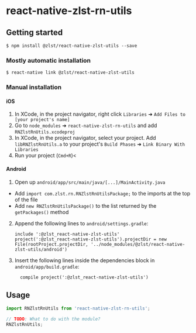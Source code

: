 
# react-native-zlst-rn-utils

## Getting started

`$ npm install @zlst/react-native-zlst-utils --save`

### Mostly automatic installation

`$ react-native link @zlst/react-native-zlst-utils`

### Manual installation


#### iOS

1. In XCode, in the project navigator, right click `Libraries` ➜ `Add Files to [your project's name]`
2. Go to `node_modules` ➜ `react-native-zlst-rn-utils` and add `RNZlstRnUtils.xcodeproj`
3. In XCode, in the project navigator, select your project. Add `libRNZlstRnUtils.a` to your project's `Build Phases` ➜ `Link Binary With Libraries`
4. Run your project (`Cmd+R`)<

#### Android

1. Open up `android/app/src/main/java/[...]/MainActivity.java`
  - Add `import com.zlst.rn.RNZlstRnUtilsPackage;` to the imports at the top of the file
  - Add `new RNZlstRnUtilsPackage()` to the list returned by the `getPackages()` method
2. Append the following lines to `android/settings.gradle`:
  	```
  	include ':@zlst_react-native-zlst-utils'
	project(':@zlst_react-native-zlst-utils').projectDir = new File(rootProject.projectDir, '../node_modules/@zlst/react-native-zlst-utils/android')
  	```
3. Insert the following lines inside the dependencies block in `android/app/build.gradle`:
  	```
      compile project(':@zlst_react-native-zlst-utils')
  	```


## Usage
```javascript
import RNZlstRnUtils from 'react-native-zlst-rn-utils';

// TODO: What to do with the module?
RNZlstRnUtils;
```
  